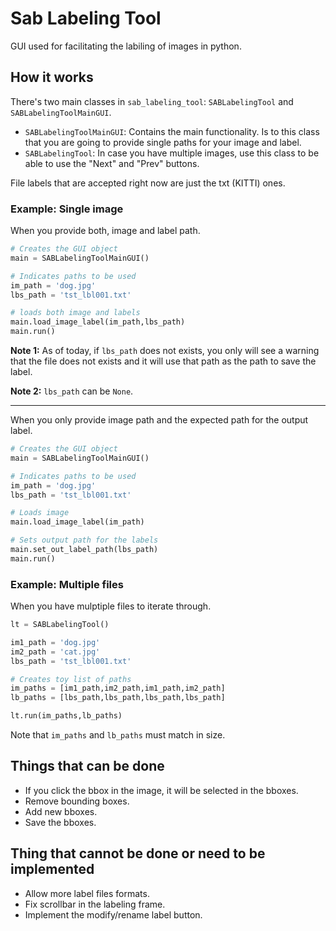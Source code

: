 # Sab Labeling Tool

GUI used for facilitating the labiling of images in python.


## How it works

There's two main classes in ```sab_labeling_tool```: ```SABLabelingTool``` and ```SABLabelingToolMainGUI```.

- ```SABLabelingToolMainGUI```: Contains the main functionality. Is to this class that you are going to provide single paths for your image and label.
- ```SABLabelingTool```: In case you have multiple images, use this class to be able to use the "Next" and "Prev" buttons.

File labels that are accepted right now are just the txt (KITTI) ones.

### Example: Single image
When you provide both, image and label path.

```python
# Creates the GUI object
main = SABLabelingToolMainGUI()

# Indicates paths to be used
im_path = 'dog.jpg'
lbs_path = 'tst_lbl001.txt'

# loads both image and labels
main.load_image_label(im_path,lbs_path)
main.run()
```

**Note 1:** As of today, if ```lbs_path``` does not exists, you only will see a warning that the file does not exists and it will use that path as the path to save the label.

**Note 2:** ```lbs_path``` can be ```None```.

----

When you only provide image path and the expected path for the output label.

```python
# Creates the GUI object
main = SABLabelingToolMainGUI()

# Indicates paths to be used
im_path = 'dog.jpg'
lbs_path = 'tst_lbl001.txt'

# Loads image
main.load_image_label(im_path)

# Sets output path for the labels
main.set_out_label_path(lbs_path)
main.run()
```

### Example: Multiple files
When you have mulptiple files to iterate through.

```python
lt = SABLabelingTool()

im1_path = 'dog.jpg'
im2_path = 'cat.jpg'
lbs_path = 'tst_lbl001.txt'

# Creates toy list of paths
im_paths = [im1_path,im2_path,im1_path,im2_path]
lb_paths = [lbs_path,lbs_path,lbs_path,lbs_path]

lt.run(im_paths,lb_paths)
```

Note that ```im_paths``` and ```lb_paths``` must match in size.

## Things that can be done

- If you click the bbox in the image, it will be selected in the bboxes.
- Remove bounding boxes.
- Add new bboxes.
- Save the bboxes.

## Thing that cannot be done or need to be implemented

- Allow more label files formats.
- Fix scrollbar in the labeling frame.
- Implement the modify/rename label button.